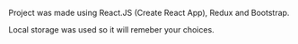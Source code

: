 Project was made using React.JS (Create React App), Redux and Bootstrap.

Local storage was used so it will remeber your choices.
